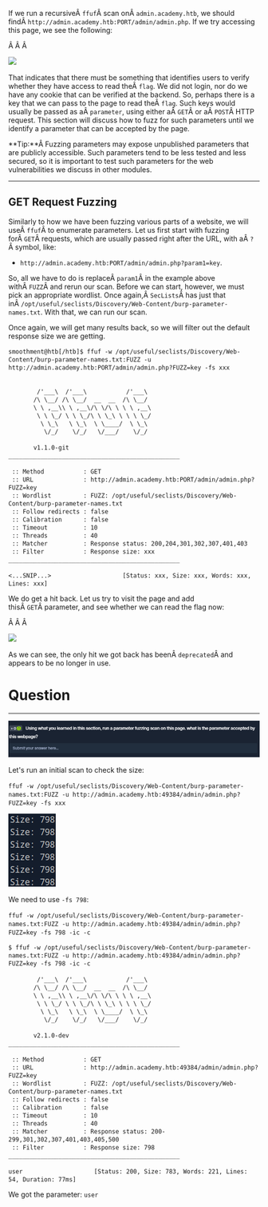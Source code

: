 ﻿---
sticker: lucide//code
---
If we run a recursiveÂ `ffuf`Â scan onÂ `admin.academy.htb`, we should findÂ `http://admin.academy.htb:PORT/admin/admin.php`. If we try accessing this page, we see the following:

Â Â Â 

![](https://academy.hackthebox.com/storage/modules/54/web_fnb_admin.jpg)

That indicates that there must be something that identifies users to verify whether they have access to read theÂ `flag`. We did not login, nor do we have any cookie that can be verified at the backend. So, perhaps there is a key that we can pass to the page to read theÂ `flag`. Such keys would usually be passed as aÂ `parameter`, using either aÂ `GET`Â or aÂ `POST`Â HTTP request. This section will discuss how to fuzz for such parameters until we identify a parameter that can be accepted by the page.

**Tip:**Â Fuzzing parameters may expose unpublished parameters that are publicly accessible. Such parameters tend to be less tested and less secured, so it is important to test such parameters for the web vulnerabilities we discuss in other modules.

---

## GET Request Fuzzing

Similarly to how we have been fuzzing various parts of a website, we will useÂ `ffuf`Â to enumerate parameters. Let us first start with fuzzing forÂ `GET`Â requests, which are usually passed right after the URL, with aÂ `?`Â symbol, like:

- `http://admin.academy.htb:PORT/admin/admin.php?param1=key`.

So, all we have to do is replaceÂ `param1`Â in the example above withÂ `FUZZ`Â and rerun our scan. Before we can start, however, we must pick an appropriate wordlist. Once again,Â `SecLists`Â has just that inÂ `/opt/useful/seclists/Discovery/Web-Content/burp-parameter-names.txt`. With that, we can run our scan.

Once again, we will get many results back, so we will filter out the default response size we are getting.

```shell-session
smoothment@htb[/htb]$ ffuf -w /opt/useful/seclists/Discovery/Web-Content/burp-parameter-names.txt:FUZZ -u http://admin.academy.htb:PORT/admin/admin.php?FUZZ=key -fs xxx


        /'___\  /'___\           /'___\       
       /\ \__/ /\ \__/  __  __  /\ \__/       
       \ \ ,__\\ \ ,__\/\ \/\ \ \ \ ,__\      
        \ \ \_/ \ \ \_/\ \ \_\ \ \ \ \_/      
         \ \_\   \ \_\  \ \____/  \ \_\       
          \/_/    \/_/   \/___/    \/_/       

       v1.1.0-git
________________________________________________

 :: Method           : GET
 :: URL              : http://admin.academy.htb:PORT/admin/admin.php?FUZZ=key
 :: Wordlist         : FUZZ: /opt/useful/seclists/Discovery/Web-Content/burp-parameter-names.txt
 :: Follow redirects : false
 :: Calibration      : false
 :: Timeout          : 10
 :: Threads          : 40
 :: Matcher          : Response status: 200,204,301,302,307,401,403
 :: Filter           : Response size: xxx
________________________________________________

<...SNIP...>                    [Status: xxx, Size: xxx, Words: xxx, Lines: xxx]
```

We do get a hit back. Let us try to visit the page and add thisÂ `GET`Â parameter, and see whether we can read the flag now:

Â Â Â 

![](https://academy.hackthebox.com/storage/modules/54/web_fnb_admin_param1.jpg)

As we can see, the only hit we got back has beenÂ `deprecated`Â and appears to be no longer in use.

# Question
---


![Pasted image 20250129155215.png](../../../../IMAGES/Pasted%20image%2020250129155215.png)

Let's run an initial scan to check the size:

`ffuf -w /opt/useful/seclists/Discovery/Web-Content/burp-parameter-names.txt:FUZZ -u http://admin.academy.htb:49384/admin/admin.php?FUZZ=key -fs xxx`

![Pasted image 20250129155534.png](../../../../IMAGES/Pasted%20image%2020250129155534.png)

We need to use `-fs 798`:

`ffuf -w /opt/useful/seclists/Discovery/Web-Content/burp-parameter-names.txt:FUZZ -u http://admin.academy.htb:49384/admin/admin.php?FUZZ=key -fs 798 -ic -c`

```
$ ffuf -w /opt/useful/seclists/Discovery/Web-Content/burp-parameter-names.txt:FUZZ -u http://admin.academy.htb:49384/admin/admin.php?FUZZ=key -fs 798 -ic -c

        /'___\  /'___\           /'___\       
       /\ \__/ /\ \__/  __  __  /\ \__/       
       \ \ ,__\\ \ ,__\/\ \/\ \ \ \ ,__\      
        \ \ \_/ \ \ \_/\ \ \_\ \ \ \ \_/      
         \ \_\   \ \_\  \ \____/  \ \_\       
          \/_/    \/_/   \/___/    \/_/       

       v2.1.0-dev
________________________________________________

 :: Method           : GET
 :: URL              : http://admin.academy.htb:49384/admin/admin.php?FUZZ=key
 :: Wordlist         : FUZZ: /opt/useful/seclists/Discovery/Web-Content/burp-parameter-names.txt
 :: Follow redirects : false
 :: Calibration      : false
 :: Timeout          : 10
 :: Threads          : 40
 :: Matcher          : Response status: 200-299,301,302,307,401,403,405,500
 :: Filter           : Response size: 798
________________________________________________

user                    [Status: 200, Size: 783, Words: 221, Lines: 54, Duration: 77ms]
```

We got the parameter: `user`

